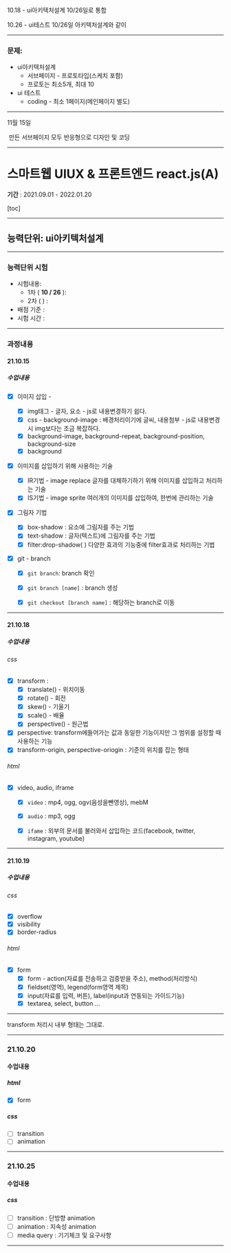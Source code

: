 10.18 - ui아키텍처설계 10/26일로 통합

10.26 - ui테스트  10/26일 아키텍처설계와 같이

---

### 문제: 

- ui아키텍처설계 
  - 서브페이지 - 프로토타입(스케치 포함)
  - 프로토는 최소5개, 최대 10
- ui 테스트
  - coding - 최소 1페이지(메인페이지 별도)

---

11월 15일 

​	만든 서브페이지 모두 반응형으로 디자인 및 코딩

---

# 스마트웹 UIUX & 프론트엔드 react.js(A)

**기간** : 2021.09.01 - 2022.01.20

[toc]

---

## 능력단위: ui아키텍처설계 

---

### 능력단위 시험

 - 시험내용:  
   - 1차 ( **10 / 26** ): 
   - 2차 ( ) : 
 - 배점 기준 : 
 - 시험 시간 :  

---

### 과정내용

#### 21.10.15

##### 수업내용

- [x] 이미지 삽입 - 
  - [x] img태그 - 글자, 요소 - js로 내용변경하기 쉽다.
  - [x] css - background-image : 배경처리이기에 글씨, 내용첨부 - js로 내용변경시 img보다는 조금 복잡하다.
  - [x] background-image, background-repeat, background-position, background-size
  - [x] background
  
- [x] 이미지를 삽입하기 위해 사용하는 기술
  - [x] IR기법 - image replace 글자를 대체하기하기 위해 이미지를 삽입하고 처리하는 기술
  - [x] IS기법 - image sprite 여러개의 이미지를 삽입하여, 한번에 관리하는 기술
  
- [x] 그림자 기법 
  - [x] box-shadow : 요소에 그림자를 주는 기법
  - [x] text-shadow : 글자(텍스트)에 그림자를 주는 기법
  - [x] filter:drop-shadow( ) 다양한 효과의 기능중에 filter효과로 처리하는 기법
  
- [x] git - branch

  - [x] `git branch`: branch 확인
  - [x] `git branch [name]` : branch 생성
  - [x] `git checkout [branch name]` : 해당하는 branch로 이동

  

---

#### 21.10.18

##### 수업내용

###### css

- [x] transform :
  - [x] translate() - 위치이동
  - [x] rotate() - 회전
  - [x] skew() - 기울기
  - [x] scale() - 배율
  - [x] perspective() - 원근법
- [x] perspective: transform에들어가는 값과 동일한 기능이지만 그 범위를 설정할 때 사용하는 기능
- [x] transform-origin, perspective-oriogin : 기준의 위치를 잡는 형태

###### html

- [x] video, audio, iframe
  - [x] `video` : mp4, ogg, ogv(음성을뺀영상), mebM
  - [x] `audio` : mp3, ogg
  - [x] `ifame` : 외부의 문서를 불러와서 삽입하는 코드(facebook, twitter, instagram, youtube)


---

#### 21.10.19

##### 수업내용

###### css

- [x] overflow
- [x] visibility
- [x] border-radius

###### html

- [x] form 
  - [x] form - action(자료를 전송하고 검증받을 주소), method(처리방식)
  - [x] fieldset(영역), legend(form영역 제목)
  - [x] input(자료를 입력, 버튼), label(input과 연동되는 가이드기능)
  - [x] textarea, select, button ...

---

transform 처리시 내부 형태는 그대로.

---

### 21.10.20

#### 수업내용

##### html

- [x] form

##### css

- [ ] transition
- [ ] animation

---

### 21.10.25

#### 수업내용

##### css

- [ ] transition : 단방향 animation
- [ ] animation : 지속성 animation
- [ ] media query : 기기체크 및 요구사항

---

